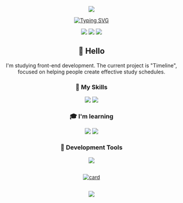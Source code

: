 <div align="center"/>
<img src="https://capsule-render.vercel.app/api?type=waving&height=115&color=0:00B8F5,100:589AB0">

[![Typing SVG](https://readme-typing-svg.demolab.com?font=JetBrains+Mono&weight=600&size=50&pause=1000&color=67B5CF&center=true&vCenter=true&random=false&width=1000&height=70&lines=+Welcome!+Nice+to+meet+you!;My+name+is+Carlos+Fujimoto)](https://git.io/typing-svg)

<div align="center"/>

<div>
<a href="https://www.instagram.com/fuj1mo.to_/"><img src="https://img.shields.io/badge/Instagram-E4405F?style=for-the-badge&logo=instagram&logoColor=white" target="_blank" /></a>
<a href="mailto:carlos_k.fujimoto@outlook.com" target="_blank" ><img src="https://img.shields.io/badge/Microsoft_Outlook-0078D4?style=for-the-badge&logo=microsoft-outlook&logoColor=white "></a>
<a href="https://www.linkedin.com/in/carlos-fujimoto-9098741b7/" target="_blank"><img src="https://img.shields.io/badge/LinkedIn-0077B5?style=for-the-badge&logo=linkedin&logoColor=white"></a>

## 💜 Hello

I'm studying front-end development. The current project is "Timeline", focused on helping people create effective study schedules.

### 🦄 My Skills

<img src="https://img.shields.io/badge/HTML5-E34F26?style=for-the-badge&logo=html5&logoColor=white">
<img src="https://img.shields.io/badge/CSS3-1572B6?style=for-the-badge&logo=css3&logoColor=white">

### 🎓 I'm learning

<img src="https://img.shields.io/badge/Tailwind_CSS-38B2AC?style=for-the-badge&logo=tailwind-css&logoColor=white">
<img src="https://img.shields.io/badge/JavaScript-F7DF1E?style=for-the-badge&logo=javascript&logoColor=black">

### 💼 Development Tools

<img src="https://img.shields.io/badge/-Visual%20Studio%20Code-333333?style=flat&logo=visual-studio-code&logoColor=007ACC">

##

[![card](https://github-readme-stats.vercel.app/api?username=CarlosFujimoto&theme=tokyonight&show_icons=true)](https://github.com/anuraghazra/github-readme-stats)

##

</div>

<img src="https://capsule-render.vercel.app/api?type=waving&height=115&color=0:00B8F5,100:589AB0&section=footer">
